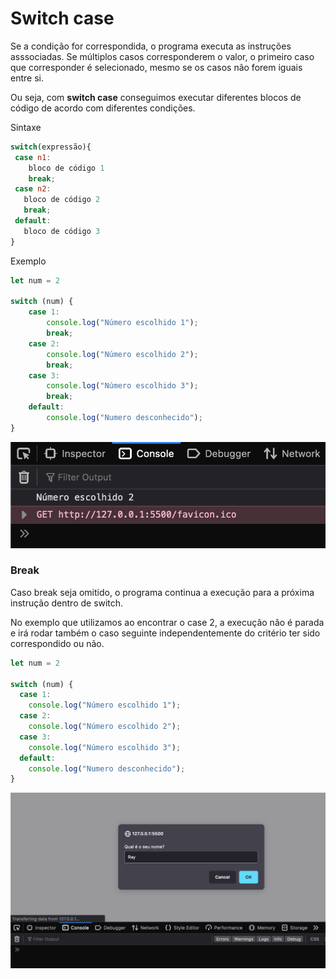 # Switch case

Se a condição for correspondida, o programa executa as instruções asssociadas. Se múltiplos casos corresponderem o valor, o primeiro caso que corresponder é selecionado, mesmo se os casos não forem iguais entre si.



Ou seja, com **switch case** conseguimos executar diferentes blocos de código de acordo com diferentes condições.

Sintaxe

```javascript
switch(expressão){
 case n1:
    bloco de código 1
    break;
 case n2:
   bloco de código 2
   break;
 default:
   bloco de código 3
}
```

Exemplo

```javascript
let num = 2

switch (num) {
    case 1:
        console.log("Número escolhido 1");
        break;
    case 2:
        console.log("Número escolhido 2");
        break;
    case 3:
        console.log("Número escolhido 3");
        break;
    default:
        console.log("Numero desconhecido");
}
```

![](<../.gitbook/assets/image (6) (1).png>)

### Break

Caso break seja omitido, o programa continua a execução para a próxima instrução dentro de switch.

No exemplo que utilizamos ao encontrar o case 2, a execução não é parada e irá rodar também o caso seguinte independentemente do critério ter sido correspondido ou não.

```javascript
let num = 2

switch (num) {
  case 1:
    console.log("Número escolhido 1");
  case 2:
    console.log("Número escolhido 2");
  case 3:
    console.log("Número escolhido 3");
  default:
    console.log("Numero desconhecido");
}
```

![](<../.gitbook/assets/image (2) (1).png>)
